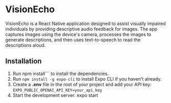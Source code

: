 # VisionEcho

VisionEcho is a React Native application designed to assist visually impaired individuals by providing descriptive audio feedback for images. The app captures images using the device's camera, processes the images to generate descriptions, and then uses text-to-speech to read the descriptions aloud.


## Installation

1. Run 
npm install``` to install the dependencies.
2. Run ```npm install -g expo-cli``` to install Expo CLI if you haven't already.
3. Create a **.env** file in the root of your project and add your API key:
   ```EXPO_PUBLIC_OPENAI_API_KEY=your_api_key```
4. Start the development server: 
expo start
